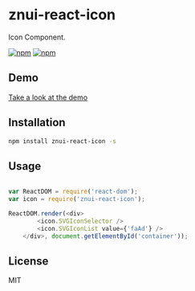 # znui-react-icon
Icon Component.

[![npm](https://img.shields.io/npm/v/znui-react-icon.svg)](https://www.npmjs.com/package/znui-react-icon)
[![npm](https://img.shields.io/npm/dm/znui-react-icon.svg)](https://www.npmjs.com/package/znui-react-icon)

## Demo

[Take a look at the demo](https://znui.github.io/znui-react-icon/example/www/index.html)

## Installation

```bash
npm install znui-react-icon -s
```

## Usage

```javascript

var ReactDOM = require('react-dom');
var icon = require('znui-react-icon');

ReactDOM.render(<div>
        <icon.SVGIconSelector />
        <icon.SVGIconList value={'faAd'} />
    </div>, document.getElementById('container'));

```

## License

MIT